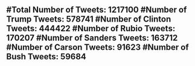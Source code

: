 #Total Number of Tweets: 1217100 
#Number of Trump Tweets: 578741
#Number of Clinton Tweets: 444422
#Number of Rubio Tweets: 170207
#Number of Sanders Tweets: 163712
#Number of Carson Tweets: 91623
#Number of Bush Tweets: 59684
---
